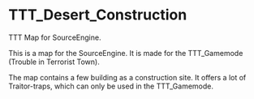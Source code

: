 # TTT_Desert_Construction
TTT Map for SourceEngine.

This is a map for the SourceEngine.
It is made for the TTT_Gamemode (Trouble in Terrorist Town).

The map contains a few building as a construction site.
It offers a lot of Traitor-traps, which can only be used in the TTT_Gamemode.
